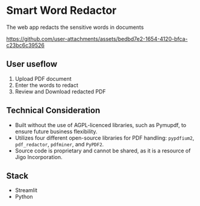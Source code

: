 # Smart Word Redactor
The web app redacts the sensitive words in documents

https://github.com/user-attachments/assets/bedbd7e2-1654-4120-bfca-c23bc6c39526

## User useflow
1. Upload PDF document 
2. Enter the words to redact
3. Review and Download redacted PDF

## Technical Consideration
- Built without the use of AGPL-licenced libraries, such as Pymupdf, to ensure future business flexibility.
- Utilizes four different open-source libraries for PDF handling: `pypdfium2`, `pdf_redactor`, `pdfminer`, and `PyPDF2`.
- Source code is proprietary and cannot be shared, as it is a resource of Jigo Incorporation.

## Stack
- Streamlit
- Python
